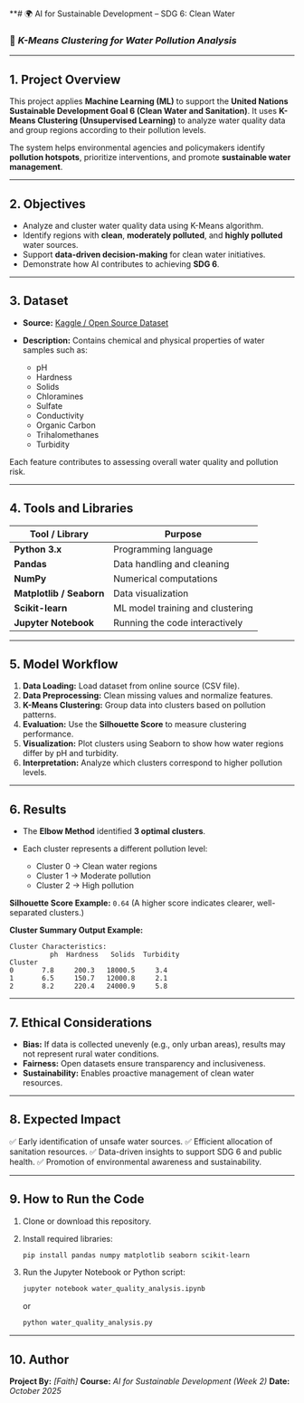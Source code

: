 **# 🌍 AI for Sustainable Development – SDG 6: Clean Water

### 🧠 *K-Means Clustering for Water Pollution Analysis*

---

## **1. Project Overview**

This project applies **Machine Learning (ML)** to support the **United Nations Sustainable Development Goal 6 (Clean Water and Sanitation)**.
It uses **K-Means Clustering (Unsupervised Learning)** to analyze water quality data and group regions according to their pollution levels.

The system helps environmental agencies and policymakers identify **pollution hotspots**, prioritize interventions, and promote **sustainable water management**.

---

## **2. Objectives**

* Analyze and cluster water quality data using K-Means algorithm.
* Identify regions with **clean**, **moderately polluted**, and **highly polluted** water sources.
* Support **data-driven decision-making** for clean water initiatives.
* Demonstrate how AI contributes to achieving **SDG 6**.

---

## **3. Dataset**

* **Source:** [Kaggle / Open Source Dataset](https://raw.githubusercontent.com/dphi-official/Datasets/master/water_quality.csv)
* **Description:** Contains chemical and physical properties of water samples such as:

  * pH
  * Hardness
  * Solids
  * Chloramines
  * Sulfate
  * Conductivity
  * Organic Carbon
  * Trihalomethanes
  * Turbidity

Each feature contributes to assessing overall water quality and pollution risk.

---

## **4. Tools and Libraries**

| Tool / Library           | Purpose                          |
| ------------------------ | -------------------------------- |
| **Python 3.x**           | Programming language             |
| **Pandas**               | Data handling and cleaning       |
| **NumPy**                | Numerical computations           |
| **Matplotlib / Seaborn** | Data visualization               |
| **Scikit-learn**         | ML model training and clustering |
| **Jupyter Notebook**     | Running the code interactively   |

---

## **5. Model Workflow**

1. **Data Loading:** Load dataset from online source (CSV file).
2. **Data Preprocessing:** Clean missing values and normalize features.
3. **K-Means Clustering:** Group data into clusters based on pollution patterns.
4. **Evaluation:** Use the **Silhouette Score** to measure clustering performance.
5. **Visualization:** Plot clusters using Seaborn to show how water regions differ by pH and turbidity.
6. **Interpretation:** Analyze which clusters correspond to higher pollution levels.

---

## **6. Results**

* The **Elbow Method** identified **3 optimal clusters**.
* Each cluster represents a different pollution level:

  * Cluster 0 → Clean water regions
  * Cluster 1 → Moderate pollution
  * Cluster 2 → High pollution

**Silhouette Score Example:** `0.64`
(A higher score indicates clearer, well-separated clusters.)

**Cluster Summary Output Example:**

```
Cluster Characteristics:
          ph  Hardness   Solids  Turbidity
Cluster
0       7.8     200.3   18000.5     3.4
1       6.5     150.7   12000.8     2.1
2       8.2     220.4   24000.9     5.8
```

---

## **7. Ethical Considerations**

* **Bias:** If data is collected unevenly (e.g., only urban areas), results may not represent rural water conditions.
* **Fairness:** Open datasets ensure transparency and inclusiveness.
* **Sustainability:** Enables proactive management of clean water resources.

---

## **8. Expected Impact**

✅ Early identification of unsafe water sources.
✅ Efficient allocation of sanitation resources.
✅ Data-driven insights to support SDG 6 and public health.
✅ Promotion of environmental awareness and sustainability.

---

## **9. How to Run the Code**

1. Clone or download this repository.
2. Install required libraries:

   ```bash
   pip install pandas numpy matplotlib seaborn scikit-learn
   ```
3. Run the Jupyter Notebook or Python script:

   ```bash
   jupyter notebook water_quality_analysis.ipynb
   ```

   or

   ```bash
   python water_quality_analysis.py
   ```

---

## **10. Author**

**Project By:** *[Faith]*
**Course:** *AI for Sustainable Development (Week 2)*
**Date:** *October 2025*

